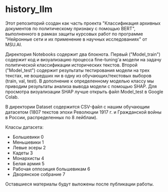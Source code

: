 # history_llm

Этот репозиторий создан как часть проекта "Классификация архивных документов по политическому признаку с помощью BERT", выполненного в рамках защиты курсовых работ по программе "Нейронные сети и их применение в научных исследованиях" от MSU.AI.

Директория Notebooks содержит два блокнота. Первый ("Model_train") содержит код и визуализацию процесса fine-tuning'a модели на задачу политической классификации исторических текстов. Второй ("Model_test") содержит результаты тестирования модели на трех текстах, не вошедших ни в одну из обучающих/текстовых выборов (train, val, test). В дополнение к определенному моделью классу мы приводим результаты анализа вывода модели с помощью SHAP. Для просмотра визуализации SHAP лучше открыть файл Model_test в Google Colab.

В директории Dataset содержится CSV-файл с нашим обучающим датасетом (1807 текстов эпохи Революции 1917 г. и Гражданской войны в России, распределенных по 8 лейблам).

Классы датасета:

* Большевики 0
* Меньшевики 1
* Левые эсеры 2
* Кадеты 3
* Монархисты 4
* Белая армия 5
* Рабочая оппозиция большевикам 6
* Дворянское собрание 7
 
Оставшиеся материалы будут выложены после публикации работы.
